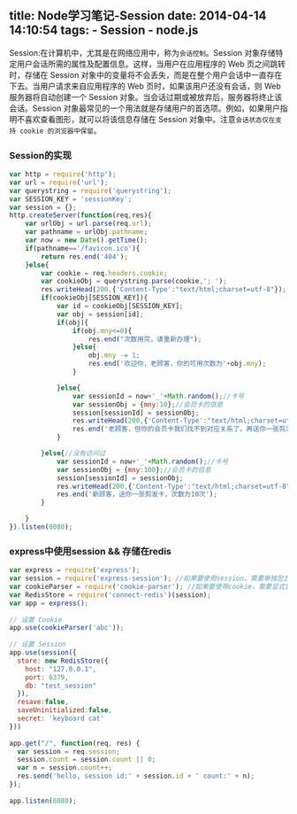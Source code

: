 title: Node学习笔记-Session
date: 2014-04-14 14:10:54
tags:
	- Session
	- node.js
---
Session:在计算机中，尤其是在网络应用中，称为`会话控制`。Session 对象存储特定用户会话所需的属性及配置信息。这样，当用户在应用程序的 Web 页之间跳转时，存储在 Session 对象中的变量将不会丢失，而是在整个用户会话中一直存在下去。当用户请求来自应用程序的 Web 页时，如果该用户还没有会话，则 Web 服务器将自动创建一个 Session 对象。当会话过期或被放弃后，服务器将终止该会话。Session 对象最常见的一个用法就是存储用户的首选项。例如，如果用户指明不喜欢查看图形，就可以将该信息存储在 Session 对象中。注意`会话状态仅在支持 cookie 的浏览器中保留`。

<!-- more -->

### Session的实现
```javascript
var http = require('http');
var url = require('url');
var querystring = require('querystring');
var SESSION_KEY = 'sessionKey';
var session = {};
http.createServer(function(req,res){
    var urlObj = url.parse(req.url);
    var pathname = urlObj.pathname;
    var now = new Date().getTime();
    if(pathname=='/favicon.ico'){
        return res.end('404');
    }else{
        var cookie = req.headers.cookie;
        var cookieObj = querystring.parse(cookie,'; ');
        res.writeHead(200,{'Content-Type':"text/html;charset=utf-8"});
        if(cookieObj[SESSION_KEY]){
            var id = cookieObj[SESSION_KEY];
            var obj = session[id];
            if(obj){
                if(obj.mny<=0){
                    res.end("次数用完，请重新办理");
                }else{
                    obj.mny -= 1;
                    res.end('欢迎你，老顾客，你的可用次数为'+obj.mny);
                }

            }else{
                var sessionId = now+'_'+Math.random();//卡号
                var sessionObj = {mny:10};//会员卡的信息
                session[sessionId] = sessionObj;
                res.writeHead(200,{'Content-Type':"text/html;charset=utf-8","Set-Cookie":SESSION_KEY+'='+sessionId});
                res.end('老顾客，但你的会员卡我们找不到对应关系了，再送你一张剪发卡，次数为10次');
            }

        }else{//没有访问过
            var sessionId = now+'_'+Math.random();//卡号
            var sessionObj = {mny:100};//会员卡的信息
            session[sessionId] = sessionObj;
            res.writeHead(200,{'Content-Type':"text/html;charset=utf-8","Set-Cookie":SESSION_KEY+'='+sessionId});
            res.end('新顾客，送你一张剪发卡，次数为10次');
        }

    }
}).listen(8080);
```

### express中使用session && 存储在redis

```javascript
var express = require('express');
var session = require('express-session'); //如果要使用session，需要单独包含这个模块
var cookieParser = require('cookie-parser'); //如果要使用cookie，需要显式包含这个模块
var RedisStore = require('connect-redis')(session);
var app = express();
 
// 设置 Cookie
app.use(cookieParser('abc'));
 
// 设置 Session
app.use(session({
  store: new RedisStore({
    host: "127.0.0.1",
    port: 6379,
    db: "test_session"
  }),
  resave:false,
  saveUninitialized:false,
  secret: 'keyboard cat'
}))
 
app.get("/", function(req, res) {
  var session = req.session;
  session.count = session.count || 0;
  var n = session.count++;
  res.send('hello, session id:' + session.id + ' count:' + n);
});
 
app.listen(8080);
```